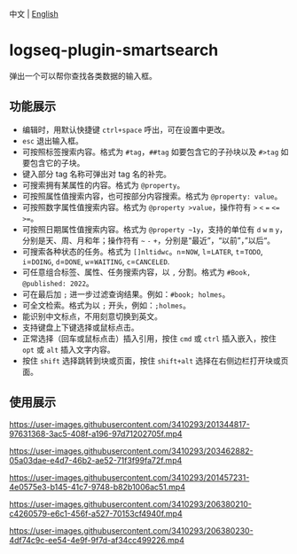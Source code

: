 中文 | [English](README.en.md)

# logseq-plugin-smartsearch

弹出一个可以帮你查找各类数据的输入框。

## 功能展示

- 编辑时，用默认快捷键 `ctrl+space` 呼出，可在设置中更改。
- `esc` 退出输入框。
- 可按照标签搜索内容。格式为 `#tag`，`##tag` 如要包含它的子孙块以及 `#>tag` 如要包含它的子块。
- 键入部分 tag 名称可弹出对 tag 名的补完。
- 可搜索拥有某属性的内容。格式为 `@property`。
- 可按照属性值搜索内容，也可按部分内容搜索。格式为 `@property: value`。
- 可按照数字属性值搜索内容。格式为 `@property >value`，操作符有 `>` `<` `=` `<=` `>=`。
- 可按照日期属性值搜索内容。格式为 `@property ~1y`，支持的单位有 `d` `w` `m` `y`，分别是天、周、月和年；操作符有 `~` `-` `+`，分别是“最近”，“以前”，”以后“。
- 可搜索各种状态的任务。格式为 `[]nltidwc`。`n`=`NOW`, `l`=`LATER`, `t`=`TODO`, `i`=`DOING`, `d`=`DONE`, `w`=`WAITING`, `c`=`CANCELED`.
- 可任意组合标签、属性、任务搜索内容，以 `,` 分割。格式为 `#Book, @published: 2022`。
- 可在最后加 `;` 进一步过滤查询结果。例如：`#book; holmes`。
- 可全文检索。格式为以 `;` 开头，例如：`;holmes`。
- 能识别中文标点，不用刻意切换到英文。
- 支持键盘上下键选择或鼠标点击。
- 正常选择（回车或鼠标点击）插入引用，按住 `cmd` 或 `ctrl` 插入嵌入，按住 `opt` 或 `alt` 插入文字内容。
- 按住 `shift` 选择跳转到块或页面，按住 `shift+alt` 选择在右侧边栏打开块或页面。

## 使用展示

https://user-images.githubusercontent.com/3410293/201344817-97631368-3ac5-408f-a196-97d71202705f.mp4

https://user-images.githubusercontent.com/3410293/203462882-05a03dae-e4d7-46b2-ae52-71f3f99fa72f.mp4

https://user-images.githubusercontent.com/3410293/201457231-4e0575e3-b145-41c7-9748-b82b1006ac51.mp4

https://user-images.githubusercontent.com/3410293/206380210-c4260579-e6c1-456f-a527-70153cf4940f.mp4

https://user-images.githubusercontent.com/3410293/206380230-4df74c9c-ee54-4e9f-9f7d-af34cc499226.mp4
